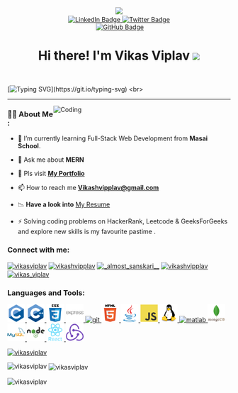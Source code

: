 
<div id="header" align="center">
  <img src="https://media.giphy.com/media/M9gbBd9nbDrOTu1Mqx/giphy.gif" width="100"/>
  <div id="badges">
    <a href="https://www.linkedin.com/in/vikas-viplav-726841203//">
      <img src="https://img.shields.io/badge/LinkedIn-blue?style=for-the-badge&logo=linkedin&logoColor=white" alt="LinkedIn Badge"/>
    </a>
    <a href="https://twitter.com/vikasviplav2">
      <img src="https://img.shields.io/badge/Twitter-blue?style=for-the-badge&logo=twitter&logoColor=white" alt="Twitter Badge"/>
    </a>
  </div>
  <img src="https://komarev.com/ghpvc/?username=vikasviplav&style=flat-square&color=blue" alt=""/>
<a href="https://github.com/vikasviplav?tab=followers"><img src="https://img.shields.io/github/followers/vikasviplav?label=Followers&style=social" alt="GitHub Badge"></a>
 </div>

<h1 align="center">Hi there! I'm Vikas Viplav <img src="https://media.giphy.com/media/hvRJCLFzcasrR4ia7z/giphy.gif" width="25px"> </h1>
 <br>

[![Typing SVG](https://readme-typing-svg.herokuapp.com?font=comfortaa&color=016EEA&size=24&width=500&lines=Currently+Learning+Full-Stack+Web+Development;Open-Source+Developer;Nice+to+meet+you...)](https://git.io/typing-svg)
  <br>
<hr/>
<img align="right" alt="Coding" width="400" src="https://cdn.dribbble.com/users/1162077/screenshots/3848914/programmer.gif">


### :man_technologist: About Me :

- 🌱 I’m currently learning Full-Stack Web Development from **Masai School**.

- 💬 Ask me about **MERN**

- 💼 Pls visit **<a href="https://about-vikas-viplav.netlify.app/">My Portfolio</a>**

- 📫 How to reach me **Vikashvipplav@gmail.com**

- 📉 **Have a look into** [My Resume]([https://drive.google.com/file/d/1SMMVffcPwCASlv4QRTAUlcb5gxA89Tco/view?usp=sharing](https://drive.google.com/file/d/1jMhSwnVm3HdDSjXIk7-R63BKFKBXYOud/view?usp=drive_link))

- ⚡ Solving coding problems on HackerRank, Leetcode & GeeksForGeeks and explore new skills is my favourite pastime
  .

<h3 align="left">Connect with me:</h3>
<p align="left">
<a href="https://codepen.io/vikasviplav" target="blank"><img align="center" src="https://raw.githubusercontent.com/rahuldkjain/github-profile-readme-generator/master/src/images/icons/Social/codepen.svg" alt="vikasviplav" height="30" width="40" /></a>
<a href="https://codesandbox.com/vikashvipplav" target="blank"><img align="center" src="https://raw.githubusercontent.com/rahuldkjain/github-profile-readme-generator/master/src/images/icons/Social/codesandbox.svg" alt="vikashvipplav" height="30" width="40" /></a>
<a href="https://instagram.com/_almost_sanskari__" target="blank"><img align="center" src="https://raw.githubusercontent.com/rahuldkjain/github-profile-readme-generator/master/src/images/icons/Social/instagram.svg" alt="_almost_sanskari__" height="30" width="40" /></a>
<a href="https://www.hackerrank.com/vikashvipplav" target="blank"><img align="center" src="https://raw.githubusercontent.com/rahuldkjain/github-profile-readme-generator/master/src/images/icons/Social/hackerrank.svg" alt="vikashvipplav" height="30" width="40" /></a>
<a href="https://www.leetcode.com/vikas_viplav" target="blank"><img align="center" src="https://raw.githubusercontent.com/rahuldkjain/github-profile-readme-generator/master/src/images/icons/Social/leet-code.svg" alt="vikas_viplav" height="30" width="40" /></a>
</p>

<h3 align="left">Languages and Tools:</h3>
<p align="left"> <a href="https://www.cprogramming.com/" target="_blank" rel="noreferrer"> <img src="https://raw.githubusercontent.com/devicons/devicon/master/icons/c/c-original.svg" alt="c" width="40" height="40"/> </a> <a href="https://www.w3schools.com/cpp/" target="_blank" rel="noreferrer"> <img src="https://raw.githubusercontent.com/devicons/devicon/master/icons/cplusplus/cplusplus-original.svg" alt="cplusplus" width="40" height="40"/> </a> <a href="https://www.w3schools.com/css/" target="_blank" rel="noreferrer"> <img src="https://raw.githubusercontent.com/devicons/devicon/master/icons/css3/css3-original-wordmark.svg" alt="css3" width="40" height="40"/> </a> <a href="https://expressjs.com" target="_blank" rel="noreferrer"> <img src="https://raw.githubusercontent.com/devicons/devicon/master/icons/express/express-original-wordmark.svg" alt="express" width="40" height="40"/> </a> <a href="https://git-scm.com/" target="_blank" rel="noreferrer"> <img src="https://www.vectorlogo.zone/logos/git-scm/git-scm-icon.svg" alt="git" width="40" height="40"/> </a> <a href="https://www.w3.org/html/" target="_blank" rel="noreferrer"> <img src="https://raw.githubusercontent.com/devicons/devicon/master/icons/html5/html5-original-wordmark.svg" alt="html5" width="40" height="40"/> </a> <a href="https://www.java.com" target="_blank" rel="noreferrer"> <img src="https://raw.githubusercontent.com/devicons/devicon/master/icons/java/java-original.svg" alt="java" width="40" height="40"/> </a> <a href="https://developer.mozilla.org/en-US/docs/Web/JavaScript" target="_blank" rel="noreferrer"> <img src="https://raw.githubusercontent.com/devicons/devicon/master/icons/javascript/javascript-original.svg" alt="javascript" width="40" height="40"/> </a> <a href="https://www.linux.org/" target="_blank" rel="noreferrer"> <img src="https://raw.githubusercontent.com/devicons/devicon/master/icons/linux/linux-original.svg" alt="linux" width="40" height="40"/> </a> <a href="https://www.mathworks.com/" target="_blank" rel="noreferrer"> <img src="https://upload.wikimedia.org/wikipedia/commons/2/21/Matlab_Logo.png" alt="matlab" width="40" height="40"/> </a> <a href="https://www.mongodb.com/" target="_blank" rel="noreferrer"> <img src="https://raw.githubusercontent.com/devicons/devicon/master/icons/mongodb/mongodb-original-wordmark.svg" alt="mongodb" width="40" height="40"/> </a> <a href="https://www.mysql.com/" target="_blank" rel="noreferrer"> <img src="https://raw.githubusercontent.com/devicons/devicon/master/icons/mysql/mysql-original-wordmark.svg" alt="mysql" width="40" height="40"/> </a> <a href="https://nodejs.org" target="_blank" rel="noreferrer"> <img src="https://raw.githubusercontent.com/devicons/devicon/master/icons/nodejs/nodejs-original-wordmark.svg" alt="nodejs" width="40" height="40"/> </a> <a href="https://reactjs.org/" target="_blank" rel="noreferrer"> <img src="https://raw.githubusercontent.com/devicons/devicon/master/icons/react/react-original-wordmark.svg" alt="react" width="40" height="40"/> </a> <a href="https://redux.js.org" target="_blank" rel="noreferrer"> <img src="https://raw.githubusercontent.com/devicons/devicon/master/icons/redux/redux-original.svg" alt="redux" width="40" height="40"/> </a> </p>

<p align="left"> <a href="https://github.com/ryo-ma/github-profile-trophy"><img src="https://github-profile-trophy.vercel.app/?username=vikasviplav" alt="vikasviplav" /></a> </p>


<p><img align="left" src="https://github-readme-stats.vercel.app/api/top-langs?username=vikasviplav&show_icons=true&locale=en&layout=compact&theme=tokyonight" alt="vikasviplav" /></p>

<p>&nbsp;<img align="center" src="https://github-readme-stats.vercel.app/api?username=vikasviplav&show_icons=true&locale=en&theme=tokyonight" alt="vikasviplav" /></p>

<p><img align="center" src="https://github-readme-streak-stats.herokuapp.com/?user=vikasviplav&&theme=tokyonight" alt="vikasviplav" /></p>


